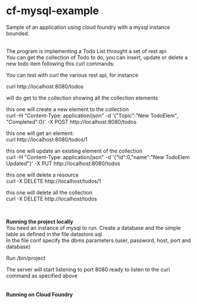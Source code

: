 # cf-mysql-example
Sample of an application using cloud foundry with a mysql instance bounded. </br></br>

The program is implementing a Todo List throught a set of rest api </br>
You can get the collection of Todo to do, you can insert, update or delete a new todo item following this curl commands:</br>

You can test with curl the various rest api, for instance</br>

curl http://localhost:8080/todos</br>

will do get to the collection showing all the collection elements</br>

this one will create a new element to the collection</br>
curl -H "Content-Type: application/json" -d '{"Topic":"New TodoElem", "Completed":0}' -X POST http://localhost:8080/todos</br>

this one will get an element:</br>
curl http://localhost:8080/todos/1</br>

this one will update an existing element of the collection</br>
curl -H "Content-Type: application/json" -d '{"Id":0,"name":"New TodoElem Updated"}' -X PUT http://localhost:8080/todos</br>

this one will delete a resource</br>
curl -X DELETE http://localhost/todos/1</br>

this one will delete all the collection</br>
curl -X DELETE http://localhost/todos</br>

 </br>
 
 **Running the project locally**</br>
 You need an instance of mysql to run. Create a database and the simple table as defined in the file datastore.sql</br> 
 In the file conf specify the dbms parameters (user, password, host, port and database)</br> 
 
 Run /bin/project</br>  
 
 The server will start listening to port 8080 ready to listen to the curl command as specified above</br>
 </br>  
**Running on Cloud Foundry**</br>
